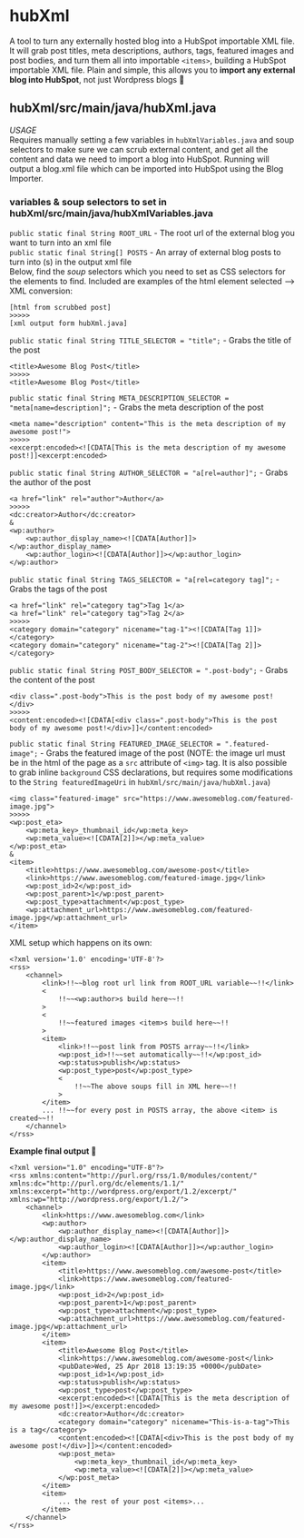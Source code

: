 # hubXml
A tool to turn any externally hosted blog into a HubSpot importable XML file. It will grab post titles, meta descriptions, authors, tags, featured images and post bodies, and turn them all into importable `<items>`, building a HubSpot importable XML file. Plain and simple, this allows you to __import any external blog into HubSpot__, not just Wordpress blogs :tada:

## hubXml/src/main/java/hubXml.java
_USAGE_  
Requires manually setting a few variables in `hubXmlVariables.java` and soup selectors to make sure we can scrub external content, and get all the content and data we need to import a blog into HubSpot. Running will output a blog.xml file which can be imported into HubSpot using the Blog Importer.    

### __variables & soup selectors to set in hubXml/src/main/java/hubXmlVariables.java__
`public static final String ROOT_URL` - The root url of the external blog you want to turn into an xml file  
`public static final String[] POSTS` - An array of external blog posts to turn into <item>(s) in the output xml file  
Below, find the _soup_ selectors which you need to set as CSS selectors for the elements to find. Included are examples of the html element selected --> XML conversion:
```
[html from scrubbed post]
>>>>>
[xml output form hubXml.java]
```
`public static final String TITLE_SELECTOR = "title";` - Grabs the title of the post  
```
<title>Awesome Blog Post</title>
>>>>>
<title>Awesome Blog Post</title> 
```
`public static final String META_DESCRIPTION_SELECTOR = "meta[name=description]";` - Grabs the meta description of the post  
```
<meta name="description" content="This is the meta description of my awesome post!"> 
>>>>>
<excerpt:encoded><![CDATA[This is the meta description of my awesome post!]]<excerpt:encoded>
```
`public static final String AUTHOR_SELECTOR = "a[rel=author]";` - Grabs the author of the post  
```
<a href="link" rel="author">Author</a>
>>>>>
<dc:creator>Author</dc:creator>
&
<wp:author>
    <wp:author_display_name><![CDATA[Author]]></wp:author_display_name>
    <wp:author_login><![CDATA[Author]]></wp:author_login>
</wp:author>
```
`public static final String TAGS_SELECTOR = "a[rel=category tag]";` - Grabs the tags of the post  
```
<a href="link" rel="category tag">Tag 1</a>
<a href="link" rel="category tag">Tag 2</a>
>>>>>
<category domain="category" nicename="tag-1"><![CDATA[Tag 1]]></category>
<category domain="category" nicename="tag-2"><![CDATA[Tag 2]]></category>
```
`public static final String POST_BODY_SELECTOR = ".post-body";` - Grabs the content of the post  
```
<div class=".post-body">This is the post body of my awesome post!</div>
>>>>>
<content:encoded><![CDATA[<div class=".post-body">This is the post body of my awesome post!</div>]]</content:encoded>
```
`public static final String FEATURED_IMAGE_SELECTOR = ".featured-image";` - Grabs the featured image of the post (NOTE: the image url must be in the html of the page as a `src` attribute of `<img>` tag. It is also possible to grab inline `background` CSS declarations, but requires some modifications to the `String featuredImageUri` in `hubXml/src/main/java/hubXml.java`)
```
<img class="featured-image" src="https://www.awesomeblog.com/featured-image.jpg">
>>>>>
<wp:post_eta>
    <wp:meta_key>_thumbnail_id</wp:meta_key>
    <wp:meta_value><![CDATA[2]]></wp:meta_value>
</wp:post_eta>
&
<item>
    <title>https://www.awesomeblog.com/awesome-post</title>
    <link>https://www.awesomeblog.com/featured-image.jpg</link>
    <wp:post_id>2</wp:post_id>
    <wp:post_parent>1</wp:post_parent>
    <wp:post_type>attachment</wp:post_type>
    <wp:attachment_url>https://www.awesomeblog.com/featured-image.jpg</wp:attachment_url>
</item>

```
XML setup which happens on its own:
```
<?xml version='1.0' encoding='UTF-8'?>
<rss>
    <channel>
        <link>!!~~blog root url link from ROOT_URL variable~~!!</link>
        <
            !!~~<wp:author>s build here~~!!
        >
        <
            !!~~featured images <item>s build here~~!!
        >
        <item>
            <link>!!~~post link from POSTS array~~!!</link>
            <wp:post_id>!!~~set automatically~~!!</wp:post_id>
            <wp:status>publish</wp:status>
            <wp:post_type>post</wp:post_type>
            <
                !!~~The above soups fill in XML here~~!!
            >
        </item>
        ... !!~~for every post in POSTS array, the above <item> is created~~!!
    </channel>
</rss>
```
__Example final output :tada:__
```
<?xml version="1.0" encoding="UTF-8"?>
<rss xmlns:content="http://purl.org/rss/1.0/modules/content/" xmlns:dc="http://purl.org/dc/elements/1.1/" xmlns:excerpt="http://wordpress.org/export/1.2/excerpt/" xmlns:wp="http://wordpress.org/export/1.2/">
    <channel>
        <link>https://www.awesomeblog.com</link>
        <wp:author>
            <wp:author_display_name><![CDATA[Author]]></wp:author_display_name>
            <wp:author_login><![CDATA[Author]]></wp:author_login>
        </wp:author>
        <item>
            <title>https://www.awesomeblog.com/awesome-post</title>
            <link>https://www.awesomeblog.com/featured-image.jpg</link>
            <wp:post_id>2</wp:post_id>
            <wp:post_parent>1</wp:post_parent>
            <wp:post_type>attachment</wp:post_type>
            <wp:attachment_url>https://www.awesomeblog.com/featured-image.jpg</wp:attachment_url>
        </item>
        <item>
            <title>Awesome Blog Post</title>
            <link>https://www.awesomeblog.com/awesome-post</link>
            <pubDate>Wed, 25 Apr 2018 13:19:35 +0000</pubDate>
            <wp:post_id>1</wp:post_id>
            <wp:status>publish</wp:status>
            <wp:post_type>post</wp:post_type>
            <excerpt:encoded><![CDATA[This is the meta description of my awesome post!]]></excerpt:encoded>
            <dc:creator>Author</dc:creator>
            <category domain="category" nicename="This-is-a-tag">This is a tag</category>
            <content:encoded><![CDATA[<div>This is the post body of my awesome post!</div>]]></content:encoded>
            <wp:post_meta>
                <wp:meta_key>_thumbnail_id</wp:meta_key>
                <wp:meta_value><![CDATA[2]]></wp:meta_value>
            </wp:post_meta>
        </item>
        <item>
            ... the rest of your post <items>...
        </item>
    </channel>
</rss>

```